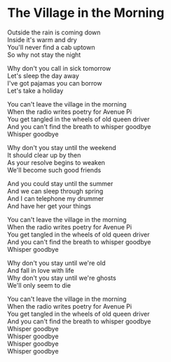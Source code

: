 # The Village in the Morning  

Outside the rain is coming down  
Inside it's warm and dry  
You'll never find a cab uptown  
So why not stay the night  

Why don't you call in sick tomorrow  
Let's sleep the day away  
I've got pajamas you can borrow  
Let's take a holiday  

You can't leave the village in the morning  
When the radio writes poetry for Avenue Pi  
You get tangled in the wheels of old queen driver  
And you can't find the breath to whisper goodbye  
Whisper goodbye  

Why don't you stay until the weekend  
It should clear up by then  
As your resolve begins to weaken  
We'll become such good friends  

And you could stay until the summer  
And we can sleep through spring  
And I can telephone my drummer  
And have her get your things  

You can't leave the village in the morning  
When the radio writes poetry for Avenue Pi  
You get tangled in the wheels of old queen driver  
And you can't find the breath to whisper goodbye  
Whisper goodbye  

Why don't you stay until we're old  
And fall in love with life  
Why don't you stay until we're ghosts  
We'll only seem to die  

You can't leave the village in the morning  
When the radio writes poetry for Avenue Pi  
You get tangled in the wheels of old queen driver  
And you can't find the breath to whisper goodbye  
Whisper goodbye  
Whisper goodbye  
Whisper goodbye  
Whisper goodbye  
